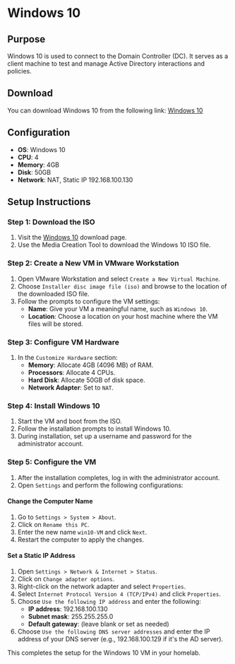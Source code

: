 # Windows 10

## Purpose
Windows 10 is used to connect to the Domain Controller (DC). It serves as a client machine to test and manage Active Directory interactions and policies.

## Download
You can download Windows 10 from the following link: [Windows 10](https://www.microsoft.com/en-in/software-download/windows10)

## Configuration

- **OS**: Windows 10
- **CPU**: 4
- **Memory**: 4GB
- **Disk**: 50GB
- **Network**: NAT, Static IP 192.168.100.130

## Setup Instructions

### Step 1: Download the ISO

1. Visit the [Windows 10](https://www.microsoft.com/en-in/software-download/windows10) download page.
2. Use the Media Creation Tool to download the Windows 10 ISO file.

### Step 2: Create a New VM in VMware Workstation

1. Open VMware Workstation and select `Create a New Virtual Machine`.
2. Choose `Installer disc image file (iso)` and browse to the location of the downloaded ISO file.
3. Follow the prompts to configure the VM settings:
   - **Name**: Give your VM a meaningful name, such as `Windows 10`.
   - **Location**: Choose a location on your host machine where the VM files will be stored.

### Step 3: Configure VM Hardware

1. In the `Customize Hardware` section:
   - **Memory**: Allocate 4GB (4096 MB) of RAM.
   - **Processors**: Allocate 4 CPUs.
   - **Hard Disk**: Allocate 50GB of disk space.
   - **Network Adapter**: Set to `NAT`.

### Step 4: Install Windows 10

1. Start the VM and boot from the ISO.
2. Follow the installation prompts to install Windows 10.
3. During installation, set up a username and password for the administrator account.

### Step 5: Configure the VM

1. After the installation completes, log in with the administrator account.
2. Open `Settings` and perform the following configurations:

#### Change the Computer Name

1. Go to `Settings > System > About`.
2. Click on `Rename this PC`.
3. Enter the new name `win10-VM` and click `Next`.
4. Restart the computer to apply the changes.

#### Set a Static IP Address

1. Open `Settings > Network & Internet > Status`.
2. Click on `Change adapter options`.
3. Right-click on the network adapter and select `Properties`.
4. Select `Internet Protocol Version 4 (TCP/IPv4)` and click `Properties`.
5. Choose `Use the following IP address` and enter the following:
   - **IP address**: 192.168.100.130
   - **Subnet mask**: 255.255.255.0
   - **Default gateway**: (leave blank or set as needed)
6. Choose `Use the following DNS server addresses` and enter the IP address of your DNS server (e.g., 192.168.100.129 if it's the AD server).

This completes the setup for the Windows 10 VM in your homelab.

